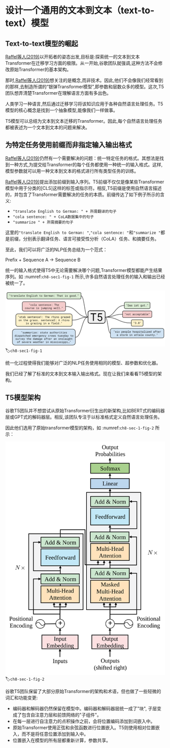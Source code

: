 # 设计一个通用的文本到文本（text-to-text）模型

## Text-to-text模型的崛起

[Raffel等人(2019)](https://arxiv.org/pdf/1910.10683)以开拓者的姿态出发,目标是:探索统一的文本到文本Transformer在迁移学习方面的极限。从一开始,谷歌团队就强调,这种方法不会修改原始Transformer的基本架构。

那时,[Raffel等人(2019)](https://arxiv.org/pdf/1910.10683)想关注的是概念,而非技术。因此,他们不会像我们经常看到的那样,去制造所谓的“银弹Transformer模型”,即参数和层数众多的模型。这次,T5团队想弄清楚Transformer在理解语言方面有多出色。

人类学习一种语言,然后通过迁移学习将该知识应用于各种自然语言处理任务。T5模型的核心概念是找到一个抽象模型,能像我们一样做事。

T5模型可以总结为文本到文本迁移的Transformer。因此,每个自然语言处理任务都被表述为一个文本到文本的问题来解决。

## 为特定任务使用前缀而非指定输入输出格式

[Raffel等人(2019)](https://arxiv.org/pdf/1910.10683)仍然有一个需要解决的问题：统一特定任务的格式。其想法是找到一种方式,为提交给Transformer的每个任务都使用一种统一的输入格式。这样,模型参数就可以用一种文本到文本的格式进行所有类型任务的训练。

[Raffel等人(2019)](https://arxiv.org/pdf/1910.10683)提出添加前缀到输入序列。T5前缀不仅仅是像某些Transformer模型中用于分类的[CLS]这样的标签或指示符。相反,T5前缀是使用自然语言描述的，并包含了Transformer需要解决的任务的本质。前缀传达了如下例子所示的含义:

- `"translate English to German: " + 所需翻译的句子`
- `"cola sentence: " + CoLA数据集中的句子`
- `"summarize " + 所需摘要的句子`

这里的`"translate English to German: "`,`"cola sentence: "`和`"summarize "`都是前缀，分别表示翻译任务、语言可接受性分析（CoLA）任务、和摘要任务。

至此，我们可以将广泛的NLP任务总结为一个范式：

Prefix + Sequence A -> Sequence B

统一的输入格式使得T5中无论需要解决哪个问题,Transformer模型都能产生结果序列。如 :numref:`ch8-sec1-fig-1` 所示,许多自然语言处理任务的输入和输出已经被统一了。

![](screenshots/2024-05-19-16-00-44.png)
:label:`ch8-sec1-fig-1`

统一化过程使得我们能够对广泛的NLP任务使用相同的模型、超参数和优化器。

我们已经了解了标准的文本到文本输入输出格式。现在让我们来看看T5模型的架构。

## T5模型架构

谷歌T5团队并不想尝试从原始Transformer衍生出的新架构,比如BERT式的编码器层或GPT式的解码器层。相反,该团队专注于以标准格式定义自然语言处理任务。

因此他们选用了原始transformer模型的架构，如 :numref:`ch8-sec-1-fig-2` 所示：

![](screenshots/transformers.svg)
:label:`ch8-sec-1-fig-2`

谷歌T5团队保留了大部分原始Transformer的架构和术语，但也做了一些轻微的词汇和功能变更:

- 编码器和解码器仍然保留在模型中。编码器和解码器层统一成了"块", 子层变成了包含自注意力层和前馈网络的"子组件"。
- 在每一层进行自注意力的点积操作之前，会将位置编码添加到词嵌入中。
- 原始Transformer使用正弦和余弦函数进行位置嵌入。T5则使用相对位置嵌入，而不是将任意位置添加到输入中。
- 位置嵌入在模型的所有层都重新计算，参数共享。
